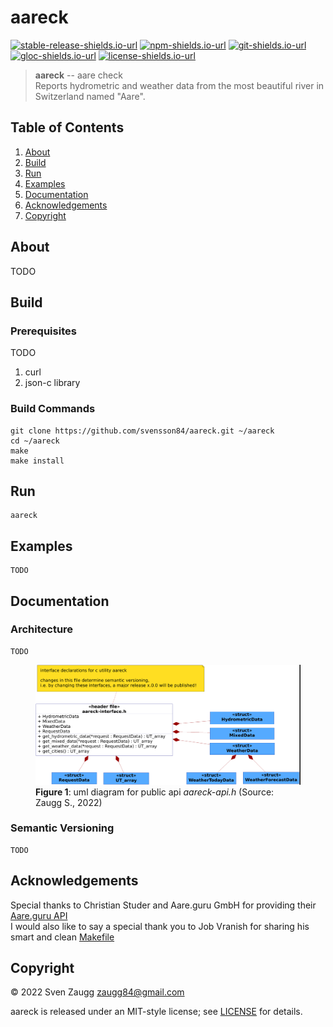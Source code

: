 # aareck

[![stable-release-shields.io-url][stable-release-shields.io-url]][stable-release-github-url] 
[![npm-shields.io-url][npm-shields.io-url]][npm-url] 
[![git-shields.io-url][git-shields.io-url]][git-url] 
[![gloc-shields.io-url][gloc-shields.io-url]][gloc-github-url] 
[![license-shields.io-url][license-shields.io-url]][license-github-url] 

[stable-release-shields.io-url]: https://img.shields.io/github/v/tag/svensson84/aareck.svg?logo=github&color=brightgreen&label=release
[stable-release-github-url]: https://github.com/svensson84/aareck/releases/tag/0.3.0
[npm-shields.io-url]: https://img.shields.io/npm/v/aareck.svg?color=blue
[npm-url]: https://npmjs.com/package/aareck
[git-shields.io-url]: https://img.shields.io/badge/git--repo-aareck.git-blue
[git-url]: https://npmjs.com/package/aareck.git
[gloc-shields.io-url]: https://img.shields.io/badge/gloc-1.8k-blue
[gloc-github-url]: https://github.com/kas-elvirov/gloc
[license-shields.io-url]: https://img.shields.io/badge/license-MIT-yellow
[license-github-url]: https://github.com/svensson84/aareck/blob/master/LICENSE

> **aareck** -- aare check  
> Reports hydrometric and weather data from the most beautiful river in Switzerland named "Aare".

## Table of Contents
1. [About](#about)
2. [Build](#build)
3. [Run](#run)
4. [Examples](#examples)
5. [Documentation](#documentation)
6. [Acknowledgements](#acknowledgements)
7. [Copyright](#copyright)

## About

TODO

## Build

### Prerequisites

TODO 

1) curl
2) json-c library

### Build Commands
~~~
git clone https://github.com/svensson84/aareck.git ~/aareck
cd ~/aareck
make
make install
~~~

## Run

~~~
aareck
~~~

## Examples

~~~
TODO
~~~

## Documentation

### Architecture

~~~
TODO
~~~

<figure>
  <img id="uml-diagram-aareck-interface-h" loading="lazy" src="docs/uml-diagram-aareck-interface-h.png" alt="uml diagram">
  <br>
  <figcaption><b>Figure 1</b>: uml diagram for public api <i>aareck-api.h</i> (Source: Zaugg S., 2022)</figcaption>
</figure>

### Semantic Versioning

~~~
TODO
~~~

## Acknowledgements
Special thanks to Christian Studer and Aare.guru GmbH for providing their [Aare.guru API](https://aareguru.existenz.ch/ "Aare.guru API")  
I would also like to say a special thank you to Job Vranish for sharing his smart and clean [Makefile](https://spin.atomicobject.com/2016/08/26/makefile-c-projects/ "Makefile")

## Copyright

© 2022 Sven Zaugg <zaugg84@gmail.com>

aareck is released under an MIT-style license; see [LICENSE](https://github.com/svensson84/aareck/blob/master/LICENSE "LICENSE") for details.
